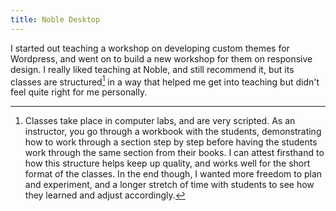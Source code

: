```yaml
---
title: Noble Desktop
---
```


I started out teaching a workshop on developing custom themes for Wordpress, and went on to build a new workshop for them on responsive design. I really liked teaching at Noble, and still recommend it, but its classes are structured[^noblestructure] in a way that helped me get into teaching but didn't feel quite right for me personally.

[^noblestructure]: Classes take place in computer labs, and are very scripted. As an instructor, you go through a workbook with the students, demonstrating how to work through a section step by step before having the students work through the same section from their books. I can attest firsthand to how this structure helps keep up quality, and works well for the short format of the classes. In the end though, I wanted more freedom to plan and experiment, and a longer stretch of time with students to see how they learned and adjust accordingly.